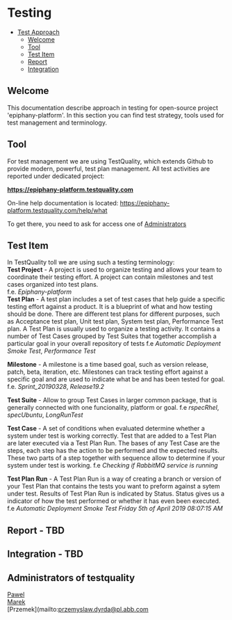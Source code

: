 ﻿# Testing

<!-- TOC -->

- [Test Approach](#testaproach)
  - [Welcome](#welcome)
  - [Tool](#tool)
  - [Test Item](#testitem)
  - [Report](#report)
  - [Integration](#integration)

<!-- /TOC -->

## Welcome

This documentation describe approach in testing for open-source project 'epiphany-platform'.
In this section you can find test strategy, tools used for test management and terminology.

## Tool

For test management we are using  TestQuality, which extends Github to provide modern, powerful, test plan management.
All test activities are reported under dedicated project:

**https://epiphany-platform.testquality.com**

On-line help documentation is located: https://epiphany-platform.testquality.com/help/what

To get there, you need to ask for access one of [Administrators](#Administrators)

## Test Item

In TestQuality toll we are using such a testing terminology:  
**Test Project** - A project is used to organize testing and allows your team to coordinate their testing effort. A project can contain milestones and test cases organized into test plans.  
f.e. _Epiphany-platform_  
**Test Plan** - A test plan includes a set of test cases that help guide a specific testing effort against a product. It is a blueprint of what and how testing should be done. There are different test plans for different purposes, such as Acceptance test plan, Unit test plan, System test plan, Performance Test plan. A Test Plan is usually used to organize a testing activity. It contains a number of Test Cases grouped by Test Suites that together accomplish a particular goal in your overall repository of tests 
f.e _Automatic Deployment Smoke Test_, _Performance Test_ 

**Milestone** - A milestone is a time based goal, such as version release, patch, beta, iteration, etc. Milestones can track testing effort against a specific goal and are used to indicate what be and has been tested for goal.
f.e. _Sprint_20190328_, _Release19.2_

**Test Suite** - Allow to group Test Cases in larger common package, that is generally connected with one funcionality, platform or goal.
f.e _rspecRhel_, _specUbuntu_, _LongRunTest_

**Test Case** - A set of conditions when evaluated determine whether a system under test is working correctly. Test that are added to a Test Plan are later executed via a Test Plan Run. The bases of any Test Case are the steps, each step has the action to be performed and the expected results. These two parts of a step together with sequence allow to determine if your system under test is working.
f.e _Checking if RabbitMQ service is running_

**Test Plan Run** - A Test Plan Run is a way of creating a branch or version of your Test Plan that contains the tests you want to preform against a sytem under test. Results of Test Plan Run is indicated by Status.
Status gives us a indicator of how the test performed or whether it has even been executed.
f.e _Automatic Deployment Smoke Test Friday 5th of April 2019 08:07:15 AM_

## Report - TBD

## Integration - TBD

## Administrators of testquality
[Pawel](mailto:erzetpe@gmail.com)  
[Marek](mailto:marek.peszt@pl.abb.com)  
[Przemek](mailto:przemyslaw.dyrda@pl.abb.com